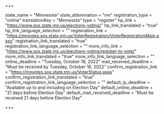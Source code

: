 +++

state_name = "Minnesota"
state_abbreviation = "mn"
registration_type = "online"
translationKey = "Minnesota"
type = "register"
hp_link = "https://www.sos.state.mn.us/elections-voting/"
hp_link_translated = "true"
hp_link_language_selection = ""
registration_link = "https://mnvotes.sos.state.mn.us/VoterRegistration/VoterRegistrationMain.aspx"
registration_link_translated = "true"
registration_link_language_selection = ""
more_info_link = "https://www.sos.state.mn.us/elections-voting/register-to-vote/"
more_info_link_translated = "true"
more_info_link_language_selection = ""
online_deadline = "Tuesday, October 18, 2022"
mail_received_deadline = "Must be received by Tuesday, October 18, 2022"
confirm_registration_link = "https://mnvotes.sos.state.mn.us/VoterStatus.aspx"
confirm_registration_link_translated = "true"
confirm_registration_link_language_selection = ""
default_ip_deadline = "Available up to and including on Election Day"
default_online_deadline = "21 days before Election Day"
default_mail_received_deadline = "Must be received 21 days before Election Day"

+++